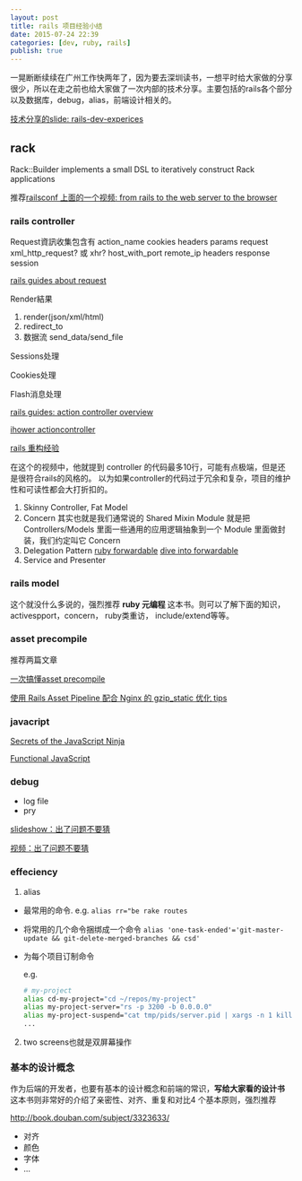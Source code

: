 ```yaml
---
layout: post
title: rails 项目经验小结
date: 2015-07-24 22:39
categories: [dev, ruby, rails]
publish: true
---
```


一晃断断续续在广州工作快两年了，因为要去深圳读书，一想平时给大家做的分享很少，所以在走之前也给大家做了一次内部的技术分享。主要包括的rails各个部分以及数据库，debug，alias，前端设计相关的。

[技术分享的slide: rails-dev-experices](http://www.slideshare.net/David_fu/rails-dev-experices)

## rack

Rack::Builder implements a small DSL to iteratively construct Rack applications

推荐[railsconf 上面的一个视频: from rails to the web server to the browser](http://confreaks.tv/videos/railsconf2013-from-rails-to-the-web-server-to-the-browser)

### rails controller

Request資訊收集包含有
  action_name
  cookies
  headers
  params
  request
  xml_http_request? 或 xhr?
  host_with_port
  remote_ip
  headers
  response
  session

  [rails guides about request](http://api.rubyonrails.org/classes/ActionDispatch/Request.html)

Render結果
  1. render(json/xml/html)
  2. redirect_to
  3. 数据流 send_data/send_file

Sessions处理

Cookies处理

Flash消息处理

[rails guides: action controller overview](http://guides.rubyonrails.org/action_controller_overview.html)

[ihower actioncontroller](https://ihower.tw/rails4/actioncontroller.html)

[rails 重构经验](http://yedingding.com/2013/03/04/steps-to-refactor-controller-and-models-in-rails-projects.html)

在这个的视频中，他就提到 controller 的代码最多10行，可能有点极端，但是还是很符合rails的风格的。
以为如果controller的代码过于冗余和复杂，项目的维护性和可读性都会大打折扣的。

1. Skinny Controller, Fat Model
2. Concern 其实也就是我们通常说的 Shared Mixin Module
  就是把 Controllers/Models 里面一些通用的应用逻辑抽象到一个 Module 里面做封装，我们约定叫它 Concern
3. Delegation Pattern
  [ruby forwardable](http://ruby-doc.org/stdlib-2.0.0/libdoc/forwardable/rdoc/Forwardable.html)
  [dive into forwardable](http://www.saturnflyer.com/blog/jim/2015/01/20/ruby-forwardable-deep-dive/)
4. Service and Presenter

### rails model

这个就没什么多说的，强烈推荐 **ruby 元编程** 这本书。则可以了解下面的知识，activespport，concern， ruby类重访， include/extend等等。

### asset precompile

推荐两篇文章

[一次搞懂asset precompile](http://gogojimmy.net/2012/07/03/understand-assets-pipline/)

[使用 Rails Asset Pipeline 配合 Nginx 的 gzip_static 优化 tips](https://ruby-china.org/topics/19437)

### javacript

[Secrets of the JavaScript Ninja](http://book.douban.com/subject/3176860/)

[Functional JavaScript](http://book.douban.com/subject/22733640/)

### debug

- log file
- pry

[slideshow：出了问题不要猜](https://speakerdeck.com/lidaobing/chu-liao-wen-ti-bu-yao-kao-cai)

[视频：出了问题不要猜](http://railscasts-china.com/episodes/do-not-guess-the-problem-lidaobing)

### effeciency

1. alias

- 最常用的命令. e.g. `alias rr="be rake routes`
- 将常用的几个命令捆绑成一个命令
  `alias 'one-task-ended'='git-master-update && git-delete-merged-branches && csd'`
- 为每个项目订制命令

  e.g.

  ```sh
  # my-project
  alias cd-my-project="cd ~/repos/my-project"
  alias my-project-server="rs -p 3200 -b 0.0.0.0"
  alias my-project-suspend="cat tmp/pids/server.pid | xargs -n 1 kill -9"
  ...
  ```

2. two screens也就是双屏幕操作

### 基本的设计概念

作为后端的开发者，也要有基本的设计概念和前端的常识，**写给大家看的设计书** 这本书则非常好的介绍了亲密性、对齐、重复和对比4 个基本原则，强烈推荐

http://book.douban.com/subject/3323633/

- 对齐
- 颜色
- 字体
- ...

